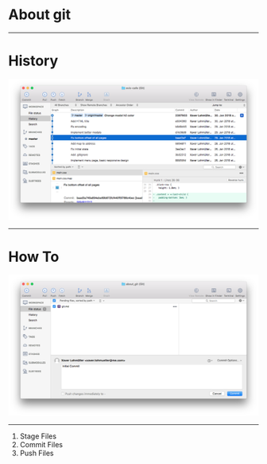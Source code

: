 # About git

---

# History
![inline](git_history.png)

---

# How To
![inline](initial_commit.png)

---

1. Stage Files
2. Commit Files
3. Push Files
